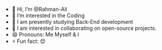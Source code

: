 - 👋 Hi, I’m @Rahman-Ali
- 👀 I’m interested in the Coding
- 🌱 I am presently studying Back-End development
- 💞️ I am interested in collaborating on open-source projects.
- 😄 Pronouns: Me Myself & I
- ⚡ Fun fact: 😊

<!---
Rahman-Ali/Rahman-Ali is a ✨ special ✨ repository because its `README.md` (this file) appears on your GitHub profile.
You can click the Preview link to take a look at your changes.
--->
